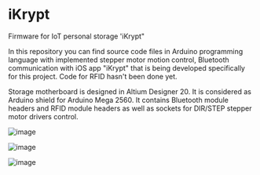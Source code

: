 # iKrypt
Firmware for IoT personal storage 'iKrypt"

In this repository you can find source code files in Arduino programming language with implemented
stepper motor motion control, Bluetooth communication with iOS app "iKrypt" that is being developed specifically for this project.
Code for RFID hasn't been done yet.

Storage motherboard is designed in Altium Designer 20. It is considered as Arduino shield for Arduino Mega 2560.
It contains Bluetooth module headers and RFID module headers as well as sockets for DIR/STEP stepper motor drivers control. 

![image](https://github.com/flensimdotcore/iKrypt/assets/62958741/c528ac5d-5f66-45f7-b2fd-604579db1a73)

![image](https://github.com/flensimdotcore/iKrypt/assets/62958741/781a6db6-31fc-450f-8887-909061d63453)

![image](https://github.com/flensimdotcore/iKrypt/assets/62958741/5ebe572a-5bbe-4159-9169-ec9dd56ca1c1)
